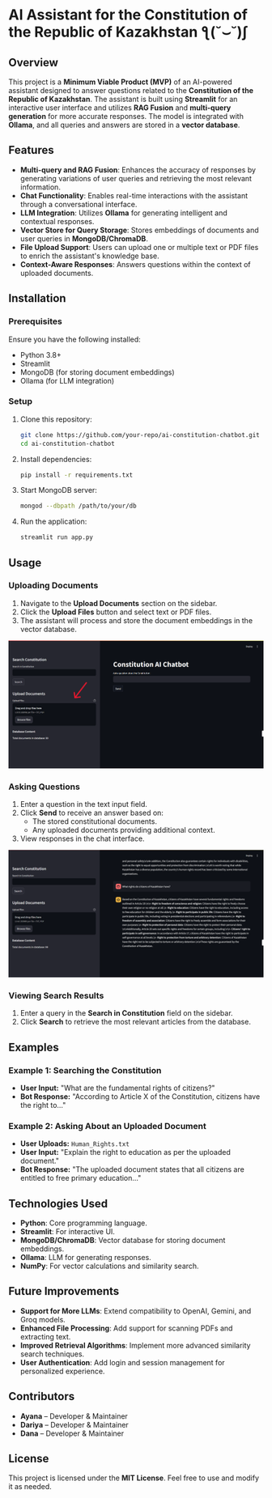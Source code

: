 # AI Assistant for the Constitution of the Republic of Kazakhstan ƪ(˘⌣˘)ʃ

## Overview
This project is a **Minimum Viable Product (MVP)** of an AI-powered assistant designed to answer questions related to the **Constitution of the Republic of Kazakhstan**. The assistant is built using **Streamlit** for an interactive user interface and utilizes **RAG Fusion** and **multi-query generation** for more accurate responses. The model is integrated with **Ollama**, and all queries and answers are stored in a **vector database**.

## Features
- **Multi-query and RAG Fusion**: Enhances the accuracy of responses by generating variations of user queries and retrieving the most relevant information.
- **Chat Functionality**: Enables real-time interactions with the assistant through a conversational interface.
- **LLM Integration**: Utilizes **Ollama** for generating intelligent and contextual responses.
- **Vector Store for Query Storage**: Stores embeddings of documents and user queries in **MongoDB/ChromaDB**.
- **File Upload Support**: Users can upload one or multiple text or PDF files to enrich the assistant's knowledge base.
- **Context-Aware Responses**: Answers questions within the context of uploaded documents.

## Installation
### Prerequisites
Ensure you have the following installed:
- Python 3.8+
- Streamlit
- MongoDB (for storing document embeddings)
- Ollama (for LLM integration)

### Setup
1. Clone this repository:
   ```bash
   git clone https://github.com/your-repo/ai-constitution-chatbot.git
   cd ai-constitution-chatbot
   ```
2. Install dependencies:
   ```bash
   pip install -r requirements.txt
   ```
3. Start MongoDB server:
   ```bash
   mongod --dbpath /path/to/your/db
   ```
4. Run the application:
   ```bash
   streamlit run app.py
   ```

## Usage
### Uploading Documents
1. Navigate to the **Upload Documents** section on the sidebar.
2. Click the **Upload Files** button and select text or PDF files.
3. The assistant will process and store the document embeddings in the vector database.
   
![Upload](images/draganddrop.png)


### Asking Questions
1. Enter a question in the text input field.
2. Click **Send** to receive an answer based on:
   - The stored constitutional documents.
   - Any uploaded documents providing additional context.
3. View responses in the chat interface.
   
![Ask](images/ask_chat.png)

### Viewing Search Results
1. Enter a query in the **Search in Constitution** field on the sidebar.
2. Click **Search** to retrieve the most relevant articles from the database.

## Examples
### Example 1: Searching the Constitution
- **User Input:** "What are the fundamental rights of citizens?"
- **Bot Response:** "According to Article X of the Constitution, citizens have the right to..."

### Example 2: Asking About an Uploaded Document
- **User Uploads:** `Human_Rights.txt`
- **User Input:** "Explain the right to education as per the uploaded document."
- **Bot Response:** "The uploaded document states that all citizens are entitled to free primary education..."

## Technologies Used
- **Python**: Core programming language.
- **Streamlit**: For interactive UI.
- **MongoDB/ChromaDB**: Vector database for storing document embeddings.
- **Ollama**: LLM for generating responses.
- **NumPy**: For vector calculations and similarity search.

## Future Improvements
- **Support for More LLMs**: Extend compatibility to OpenAI, Gemini, and Groq models.
- **Enhanced File Processing**: Add support for scanning PDFs and extracting text.
- **Improved Retrieval Algorithms**: Implement more advanced similarity search techniques.
- **User Authentication**: Add login and session management for personalized experience.

## Contributors
- **Ayana** – Developer & Maintainer
- **Dariya** – Developer & Maintainer
- **Dana** – Developer & Maintainer

## License
This project is licensed under the **MIT License**. Feel free to use and modify it as needed.
